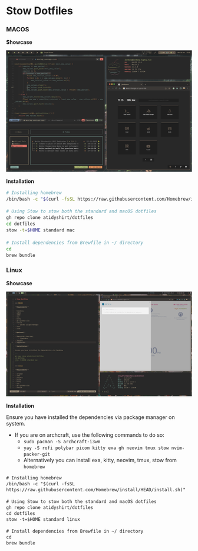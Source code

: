 # Stow Dotfiles

### MACOS

**Showcase**

![Mac Preview](./preview-mac.png)

**Installation**

```sh
# Installing homebrew
/bin/bash -c "$(curl -fsSL https://raw.githubusercontent.com/Homebrew/install/HEAD/install.sh)"

# Using Stow to stow both the standard and macOS dotfiles
gh repo clone atidyshirt/dotfiles
cd dotfiles
stow -t=$HOME standard mac

# Install dependencies from Brewfile in ~/ directory
cd
brew bundle
```

### Linux

**Showcase**

![Linux Preview](./preview-linux.png)

**Installation**

Ensure you have installed the dependencies via package manager on system.

- If you are on archcraft, use the following commands to do so:
    * `sudo pacman -S archcraft-i3wm`
    * `yay -S rofi polybar picom kitty exa gh neovim tmux stow nvim-packer-git`
    * Alternatively you can install exa, kitty, neovim, tmux, stow from `homebrew`

```
# Installing homebrew
/bin/bash -c "$(curl -fsSL https://raw.githubusercontent.com/Homebrew/install/HEAD/install.sh)"

# Using Stow to stow both the standard and macOS dotfiles
gh repo clone atidyshirt/dotfiles
cd dotfiles
stow -t=$HOME standard linux

# Install dependencies from Brewfile in ~/ directory
cd
brew bundle
```
